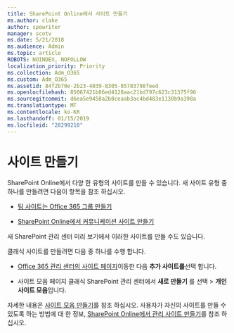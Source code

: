 ```yaml
---
title: SharePoint Online에서 사이트 만들기
ms.author: clake
author: spowriter
manager: scotv
ms.date: 5/21/2018
ms.audience: Admin
ms.topic: article
ROBOTS: NOINDEX, NOFOLLOW
localization_priority: Priority
ms.collection: Adm_O365
ms.custom: Adm_O365
ms.assetid: 84f2b70e-2b23-4039-8305-85783798feed
ms.openlocfilehash: 85067421b86ed4128aac21bd797c623c31375f96
ms.sourcegitcommit: d6ea5e9458a2b8ceaab3ac4bd483e1130b9a398a
ms.translationtype: MT
ms.contentlocale: ko-KR
ms.lasthandoff: 01/15/2019
ms.locfileid: "28299210"
---
```

# <a name="create-a-site"></a>사이트 만들기

SharePoint Online에서 다양 한 유형의 사이트를 만들 수 있습니다. 새 사이트 유형 중 하나를 만들려면 다음이 항목을 참조 하십시오.
  
- [팀 사이트는 Office 365 그룹 만들기](https://go.microsoft.com/fwlink/?linkid=866292)
    
- [SharePoint Online에서 커뮤니케이션 사이트 만들기](https://go.microsoft.com/fwlink/?linkid=866294)
    
새 SharePoint 관리 센터 미리 보기에서 이러한 사이트를 만들 수도 있습니다.
  
클래식 사이트를 만들려면 다음 중 하나를 수행 합니다.
  
- [Office 365 관리 센터의 사이트 페이지](https://portal.office.com/adminportal/home#/SitesList)이동한 다음 **추가 사이트를**선택 합니다.
    
- 사이트 모음 페이지 클래식 SharePoint 관리 센터에서 **새로 만들기** 를 선택 \> **개인 사이트 모음**입니다.
    
자세한 내용은 [사이트 모음 만들기](https://go.microsoft.com/fwlink/?linkid=866295)를 참조 하십시오. 사용자가 자신의 사이트를 만들 수 있도록 하는 방법에 대 한 정보, [SharePoint Online에서 관리 사이트 만들기](https://go.microsoft.com/fwlink/?linkid=866296)를 참조 하십시오.
  


